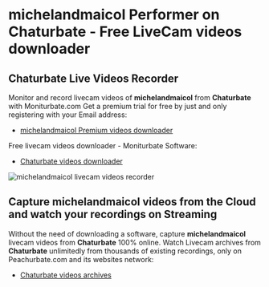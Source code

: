 # michelandmaicol Performer on Chaturbate - Free LiveCam videos downloader

## Chaturbate Live Videos Recorder

Monitor and record livecam videos of **michelandmaicol** from **Chaturbate** with Moniturbate.com
Get a premium trial for free by just and only registering with your Email address:
* [michelandmaicol Premium videos downloader](https://moniturbate.com/request-demo-licence-key.html)

Free livecam videos downloader - Moniturbate Software:
* [Chaturbate videos downloader](https://moniturbate.com/moniturbate-download-software.html)

![michelandmaicol livecam videos recorder](https://peachurnet.com/templates/moniturbate-software.png)


## Capture michelandmaicol videos from the Cloud and watch your recordings on Streaming

Without the need of downloading a software, capture **michelandmaicol** livecam videos from **Chaturbate** 100% online.
Watch Livecam archives from **Chaturbate** unlimitedly from thousands of existing recordings, only on Peachurbate.com and its websites network:
* [Chaturbate videos archives](https://peachurnet.com/)